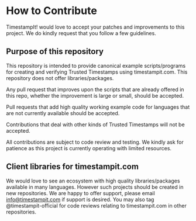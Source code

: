 # How to Contribute

TimestampIt! would love to accept your patches and improvements to this project. We do kindly request that you follow a few guidelines.

## Purpose of this repository

This repository is intended to provide canonical example scripts/programs for creating and verifying Trusted Timestamps using timestampit.com. This repository does not offer libraries/packages.

Any pull request that improves upon the scripts that are already offered in this repo, whether the improvement is large or small, should be accepted.

Pull requests that add high quality working example code for languages that are not currently available should be accepted.

Contributions that deal with other kinds of Trusted Timestamps will not be accepted.

All contributions are subject to code review and testing. We kindly ask for patience as this project is currently operating with limited resources.

## Client libraries for timestampit.com

We would love to see an ecosystem with high quality libraries/packages available in many languages. However such projects should be created in new repositories. We are happy to offer support, please email info@timestampit.com if support is desired. You may also tag @timestampit-official for code reviews relating to timestampit.com in other repositories.
